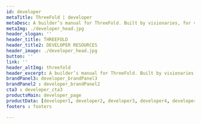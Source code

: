 ```yaml
---
id: developer
metaTitle: ThreeFold | developer
metaDesc: A builder’s manual for ThreeFold. Built by visionaries, for visionaries.
metaImg: ./developer_head.jpg
header_slogan: '' 
header_title: THREEFOLD
header_title2: DEVELOPER RESOURCES
header_image: ./developer_head.jpg
button: ''
link: ''
header_altImg: threefold
header_excerpt: A builder’s manual for ThreeFold. Built by visionaries, for visionaries.
brandPanel3: developer_brandPanel3
brandPanel2 : developer_brandPanel2
cta3 : developer_cta3
productsMain: developer_page
productData: [developer1, developer2, developer3, developer4, developer5, developer6]
footers : footers

---
```


